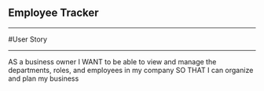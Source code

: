 ## Employee Tracker
<hr>

#User Story
<hr>
AS a business owner
I WANT to be able to view and manage the departments, roles, and employees in my company
SO THAT I can organize and plan my business
